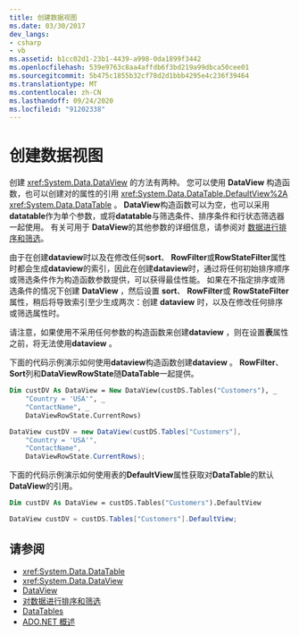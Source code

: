 ```yaml
---
title: 创建数据视图
ms.date: 03/30/2017
dev_langs:
- csharp
- vb
ms.assetid: b1cc02d1-23b1-4439-a998-0da1899f3442
ms.openlocfilehash: 539e9763c8aa4affdb6f3bd219a99dbca50cee01
ms.sourcegitcommit: 5b475c1855b32cf78d2d1bbb4295e4c236f39464
ms.translationtype: MT
ms.contentlocale: zh-CN
ms.lasthandoff: 09/24/2020
ms.locfileid: "91202338"
---
```

# <a name="creating-a-dataview"></a>创建数据视图

创建 <xref:System.Data.DataView> 的方法有两种。 您可以使用 **DataView** 构造函数，也可以创建对的属性的引用 <xref:System.Data.DataTable.DefaultView%2A> <xref:System.Data.DataTable> 。 **DataView**构造函数可以为空，也可以采用**datatable**作为单个参数，或将**datatable**与筛选条件、排序条件和行状态筛选器一起使用。 有关可用于 **DataView**的其他参数的详细信息，请参阅对 [数据进行排序和筛选](sorting-and-filtering-data.md)。  
  
 由于在创建**dataview**时以及在修改任何**sort**、 **RowFilter**或**RowStateFilter**属性时都会生成**dataview**的索引，因此在创建**dataview**时，通过将任何初始排序顺序或筛选条件作为构造函数参数提供，可以获得最佳性能。 如果在不指定排序或筛选条件的情况下创建 **DataView** ，然后设置 **sort**、 **RowFilter**或 **RowStateFilter** 属性，稍后将导致索引至少生成两次：创建 **dataview** 时，以及在修改任何排序或筛选属性时。  
  
 请注意，如果使用不采用任何参数的构造函数来创建**dataview** ，则在设置**表**属性之前，将无法使用**dataview** 。  
  
 下面的代码示例演示如何使用**dataview**构造函数创建**dataview** 。 **RowFilter**、 **Sort**列和**DataViewRowState**随**DataTable**一起提供。  
  
```vb  
Dim custDV As DataView = New DataView(custDS.Tables("Customers"), _  
    "Country = 'USA'", _  
    "ContactName", _  
    DataViewRowState.CurrentRows)  
```  
  
```csharp  
DataView custDV = new DataView(custDS.Tables["Customers"],
    "Country = 'USA'",
    "ContactName",
    DataViewRowState.CurrentRows);  
```  
  
 下面的代码示例演示如何使用表的**DefaultView**属性获取对**DataTable**的默认**DataView**的引用。  
  
```vb  
Dim custDV As DataView = custDS.Tables("Customers").DefaultView  
```  
  
```csharp  
DataView custDV = custDS.Tables["Customers"].DefaultView;  
```  
  
## <a name="see-also"></a>请参阅

- <xref:System.Data.DataTable>
- <xref:System.Data.DataView>
- [DataView](dataviews.md)
- [对数据进行排序和筛选](sorting-and-filtering-data.md)
- [DataTables](datatables.md)
- [ADO.NET 概述](../ado-net-overview.md)
